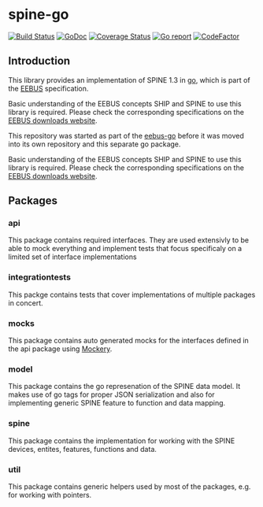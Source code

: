 # spine-go

[![Build Status](https://github.com/enbility/spine-go/actions/workflows/default.yml/badge.svg?branch=dev)](https://github.com/enbility/spine-go/actions/workflows/default.yml/badge.svg?branch=dev)
[![GoDoc](https://img.shields.io/badge/godoc-reference-5272B4)](https://godoc.org/github.com/enbility/spine-go)
[![Coverage Status](https://coveralls.io/repos/github/enbility/spine-go/badge.svg?branch=dev)](https://coveralls.io/github/enbility/eebus-go?branch=dev)
[![Go report](https://goreportcard.com/badge/github.com/enbility/spine-go)](https://goreportcard.com/report/github.com/enbility/spine-go)
[![CodeFactor](https://www.codefactor.io/repository/github/enbility/spine-go/badge)](https://www.codefactor.io/repository/github/enbility/spine-go)

## Introduction

This library provides an implementation of SPINE 1.3 in [go](https://golang.org), which is part of the [EEBUS](https://eebus.org) specification.

Basic understanding of the EEBUS concepts SHIP and SPINE to use this library is required. Please check the corresponding specifications on the [EEBUS downloads website](https://www.eebus.org/media-downloads/).

This repository was started as part of the [eebus-go](https://github.com/enbility/eebus-go) before it was moved into its own repository and this separate go package.

Basic understanding of the EEBUS concepts SHIP and SPINE to use this library is required. Please check the corresponding specifications on the [EEBUS downloads website](https://www.eebus.org/media-downloads/).

## Packages

### api

This package contains required interfaces. They are used extensivly to be able to mock everything and implement tests that focus specificaly on a limited set of interface implementations

### integrationtests

This packge contains tests that cover implementations of multiple packages in concert.

### mocks

This package contains auto generated mocks for the interfaces defined in the api package using [Mockery](https://github.com/vektra/mockery).

### model

This package contains the go represenation of the SPINE data model. It makes use of go tags for proper JSON serialization and also for implementing generic SPINE feature to function and data mapping.

### spine

This package contains the implementation for working with the SPINE devices, entites, features, functions and data.

### util

This package contains generic helpers used by most of the packages, e.g. for working with pointers.

